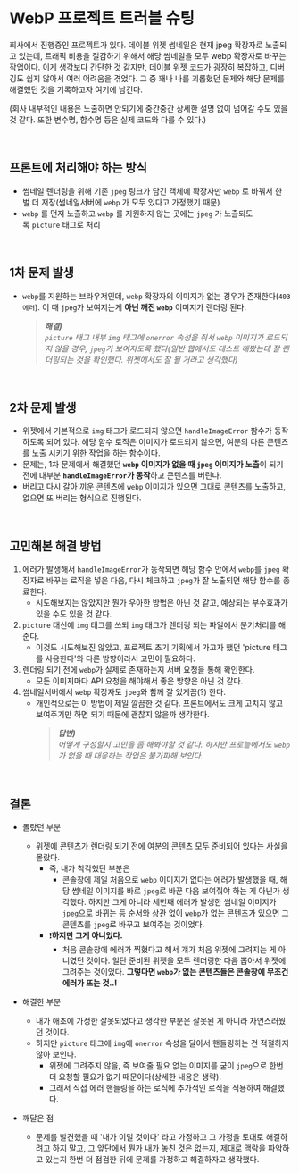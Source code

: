 # WebP 프로젝트 트러블 슈팅

회사에서 진행중인 프로젝트가 있다. 데이블 위젯 썸네일은 현재 jpeg 확장자로 노출되고 있는데, 트래픽 비용을 절감하기 위해서 해당 썸네일을 모두 webp 확장자로 바꾸는 작업이다. 이게 생각보다 간단한 것 같지만, 데이블 위젯 코드가 굉장히 복잡하고, 디버깅도 쉽지 않아서 여러 어려움을 겪었다. 그 중 꽤나 나를 괴롭혔던 문제와 해당 문제를 해결했던 것을 기록하고자 여기에 남긴다.   

(회사 내부적인 내용은 노출하면 안되기에 중간중간 상세한 설명 없이 넘어갈 수도 있을 것 같다. 또한 변수명, 함수명 등은 실제 코드와 다를 수 있다.)

<br>

## 프론트에 처리해야 하는 방식

- 썸네일 렌더링을 위해 기존 `jpeg` 링크가 담긴 객체에 확장자만 `webp` 로 바꿔서 한 벌 더 저장(썸네일서버에 `webp` 가 모두 있다고 가정했기 때문)
- `webp` 를 먼저 노출하고 `webp` 를 지원하지 않는 곳에는 `jpeg` 가 노출되도록 `picture` 태그로 처리

<br>

## 1차 문제 발생

- `webp`를 지원하는 브라우저인데, `webp` 확장자의 이미지가 없는 경우가 존재한다(`403 에러`). 이 때 `jpeg`가 보여지는게 **아닌 깨진 `webp`** 이미지가 렌더링 된다.
  > ***해결)**   
  `picture` 태그 내부 `img` 태그에 `onerror` 속성을 줘서 `webp` 이미지가 로드되지 않을 경우, `jpeg`가 보여지도록 했다(일반 웹에서도 테스트 해봤는데 잘 렌더링되는 것을 확인했다. 위젯에서도 잘 될 거라고 생각했다)*

<br>

## 2차 문제 발생

- 위젯에서 기본적으로 `img` 태그가 로드되지 않으면 `handleImageError` 함수가 동작하도록 되어 있다. 해당 함수 로직은 이미지가 로드되지 않으면, 여분의 다른 콘텐츠를 노출 시키기 위한 작업을 하는 함수이다.
- 문제는, 1차 문제에서 해결했던 **`webp` 이미지가 없을 때 `jpeg` 이미지가 노출**이 되기 전에 대부분 **`handleImageError`가 동작**하고 콘텐츠를 버린다.
- 버리고 다시 갈아 끼운 콘텐츠에 `webp` 이미지가 있으면 그대로 콘텐츠를 노출하고, 없으면 또 버리는 형식으로 진행된다.

<br>

## 고민해본 해결 방법

1. 에러가 발생해서 `handleImageError`가 동작되면 해당 함수 안에서 `webp`를 `jpeg` 확장자로 바꾸는 로직을 넣은 다음, 다시 체크하고 `jpeg`가 잘 노출되면 해당 함수를 종료한다.
   - 시도해보지는 않았지만 뭔가 우아한 방법은 아닌 것 같고, 예상되는 부수효과가 있을 수도 있을 것 같다.
2. `picture` 대신에 `img` 태그를 쓰되 `img` 태그가 렌더링 되는 파일에서 분기처리를 해준다.
   - 이것도 시도해보진 않았고, 프로젝트 초기 기획에서 가고자 했던 'picture 태그를 사용한다'와 다른 방향이라서 고민이 필요하다.
3. 렌더링 되기 전에 `webp`가 실제로 존재하는지 서버 요청을 통해 확인한다.
   - 모든 이미지마다 API 요청을 해야해서 좋은 방향은 아닌 것 같다.
4. 썸네일서버에서 `webp` 확장자도 `jpeg`와 함께 잘 있게끔(?) 한다.
   - 개인적으로는 이 방법이 제일 깔끔한 것 같다. 프론트에서도 크게 고치지 않고 보여주기만 하면 되기 때문에 괜찮지 않을까 생각한다.
      > ***답변)**   
      어떻게 구성할지 고민을 좀 해봐야할 것 같다. 하지만 프로늩에서도 `webp`가 없을 때 대응하는 작업은 불가피해 보인다.*

<br>

## 결론

- 몰랐던 부분
  - 위젯에 콘텐츠가 렌더링 되기 전에 여분의 콘텐츠 모두 준비되어 있다는 사실을 몰랐다.
    - 즉, 내가 착각했던 부분은
      - 콘솔창에 제일 처음으로 `webp` 이미지가 없다는 에러가 발생했을 때, 해당 썸네일 이미지를 바로 `jpeg`로 바꾼 다음 보여줘야 하는 게 아닌가 생각했다. 하지만 그게 아니라 세번째 에러가 발생한 썸네일 이미지가 `jpeg`으로 바뀌는 등 순서와 상관 없이 `webp`가 없는 콘텐츠가 있으면 그 콘텐츠를 `jpeg`로 바꾸고 보여주는 것이었다.
    - ❗**하지만 그게 아니었다.**
      - 처음 콘솔창에 에러가 찍혔다고 해서 걔가 처음 위젯에 그려지는 게 아니였던 것이다.
        일단 준비된 위젯을 모두 렌더링한 다음 뽑아서 위젯에 그려주는 것이었다.
        **그렇다면 `webp`가 없는 콘텐츠들은 콘솔창에 무조건 에러가 뜨는 것..!**

- 해결한 부분
    - 내가 애초에 가정한 잘못되었다고 생각한 부분은 잘못된 게 아니라 자연스러웠던 것이다.
    - 하지만 `picture` 태그에 `img`에 `onerror` 속성을 달아서 핸들링하는 건 적절하지 않아 보인다.
      - 위젯에 그려주지 않을, 즉 보여줄 필요 없는 이미지를 굳이 `jpeg`으로 한번 더 요청할 필요가 없기 때문이다(상세한 내용은 생략).
      - 그래서 직접 에러 핸들링을 하는 로직에 추가적인 로직을 적용하여 해결했다.

- 깨달은 점
  - 문제를 발견했을 때 '내가 이럴 것이다' 라고 가정하고 그 가정을 토대로 해결하려고 하지 말고, 그 앞단에서 뭔가 내가 놓친 것은 없는지, 제대로 맥락을 파악하고 있는지 한번 더 점검한 뒤에 문제를 가정하고 해결하자고 생각했다.
